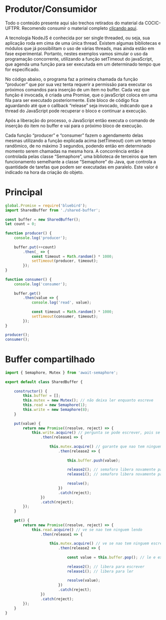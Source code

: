 # Produtor/Consumidor
Todo o conteúdo presente aqui são trechos retirados do material da COCIC-UFTPR. Recomendo consumir o material completo [clicando aqui](http://cocic.cm.utfpr.edu.br/progconcorrente/doku.php?id=nodejs).

A tecnologia NodeJS é conhecida por ser single threaded, ou seja, sua aplicação roda em cima de uma única thread. Existem algumas bibliotecas e módulos que já possibilitam o uso de várias threads, mas ainda estão em fase experimental. Portanto, nestes exemplos vamos simular o uso da programação concorrente, utilizando a função setTimeout do javaScript, que agenda uma função para ser executada em um determinado tempo que for especificado.

No código abaixo, o programa faz a primeira chamada da função “producer” que por sua vez tenta requerir a permissão para executar os próximos comandos para inserção de um item no buffer. Cada vez que função é invocada, é criada uma Promise, que o javaScript coloca em uma fila para ser executado posteriormente. Este bloco de código fica aguardando até que o callback “release” seja invocado, indicando que a thread do JavaScript pode recuperar o bloco e continuar a execução.

Após a liberação do processo, o JavaScript então executa o comando de inserção do item no buffer e vai para o próximo bloco de execução.

Cada função “producer” e “consumer” fazem o agendamento delas mesmas utilizando a função explicada acima (setTimeout) com um tempo randômico, de no máximo 3 segundos, podendo então em determinado momento serem chamadas na mesma hora. A concorrência então é controlada pelas classe “Semaphore”, uma biblioteca de terceiros que tem funcionamento semelhante a classe “Semaphore” do Java, que controla a quantidade de tarefas que podem ser executadas em paralelo. Este valor é indicado na hora da criação do objeto.

Principal
=================================
```javascript
global.Promise = require('bluebird');
import SharedBuffer from './shared-buffer';
 
const buffer = new SharedBuffer();
let count = 0;
 
function producer() {
    console.log('producer');
 
    buffer.put(++count)
        .then(_ => {
            const timeout = Math.random() * 1000;
            setTimeout(producer, timeout);
        });
}
 
function consumer() {
    console.log('consumer');
 
    buffer.get()
        .then(value => {
            console.log('read', value);
 
            const timeout = Math.random() * 1000;
            setTimeout(consumer, timeout);
        });
}
 
producer();
consumer();
```

Buffer compartilhado
=================================
```javascript
import { Semaphore, Mutex } from 'await-semaphore';
 
export default class SharedBuffer {
 
    constructor() {
        this.buffer = [];
        this.mutex = new Mutex(); // não deixa ler enquanto escreve
        this.read = new Semaphore(1); 
        this.write = new Semaphore(8);
    }
 
    put(value) {
        return new Promise((resolve, reject) => {
            this.write.acquire() // pergunta se pode escrever, pois se tiver 8 não pode escrever, se tiver cheio deixa esperando
                .then(release1 => {
 
                    this.mutex.acquire() // garante que nao tem ninguem lendo
                        .then(release2 => {
 
                            this.buffer.push(value);
 
                            release2(); // semaforo libera novamente para leitura
                            release1(); // semaforo libera novamente para escreve
 
                            resolve();
                        })
                        .catch(reject);
                })
                .catch(reject);
        });
    }
 
    get() {
        return new Promise((resolve, reject) => {
            this.read.acquire() // ve se nao tem ninguem lendo
                .then(release1 => {
 
                    this.mutex.acquire() // ve se nao tem ninguem escrevendo
                        .then(release2 => {
 
                            const value = this.buffer.pop(); // le e excluir o ultimo item do array
 
                            release2(); // libera para escrever
                            release1(); // libera para ler
 
                            resolve(value);
                        })
                        .catch(reject);
                })
                .catch(reject);
        });
    }
}
```

